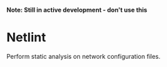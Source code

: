 **Note: Still in active development - don't use this**

# Netlint

Perform static analysis on network configuration files.